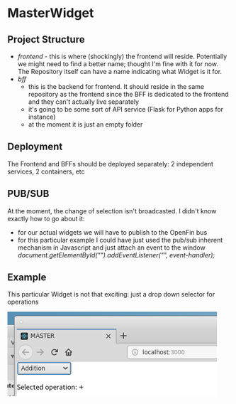 # MasterWidget

## Project Structure
* *frontend* - this is where (shockingly) the frontend will reside. Potentially we might need to find a better name; thought I'm fine with it for now. The Repository itself can have a name indicating what Widget is it for.
* *bff* 
  - this is the backend for frontend. It should reside in the same repository as the frontend since the BFF is dedicated to the frontend and they can't actually live separately
  - it's going to be some sort of API service (Flask for Python apps for instance)
  - at the moment it is just an empty folder

## Deployment

The Frontend and BFFs should be deployed separately: 2 independent services, 2 containers, etc

## PUB/SUB

At the moment, the change of selection isn't broadcasted.
I didn't know exactly how to go about it:
  - for our actual widgets we will have to publish to the OpenFin bus
  - for this particular example I could have just used the pub/sub inherent mechanism in Javascript and just attach an event to the window
  _document.getElementById("<element-id>").addEventListener("<event-name>", event-handler);_

## Example

This particular Widget is not that exciting: just a drop down selector for operations

![UI](https://github.com/ChesoiCarmen/MasterWidget/blob/master/snippet.PNG)
